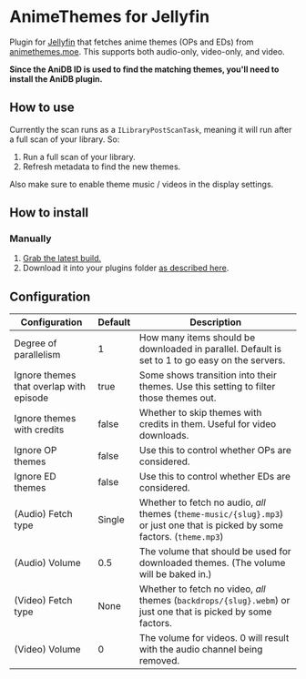 # AnimeThemes for Jellyfin

Plugin for [Jellyfin](https://jellyfin.org/) that fetches anime themes (OPs and EDs)
from [animethemes.moe](https://animethemes.moe). This supports both audio-only, video-only, and video.

**Since the AniDB ID is used to find the matching themes, you'll need to install the AniDB plugin.**

## How to use

Currently the scan runs as a `ILibraryPostScanTask`, meaning it will run after a full scan of your library. So:

1. Run a full scan of your library.
2. Refresh metadata to find the new themes.

Also make sure to enable theme music / videos in the display settings.

## How to install

### Manually

1. [Grab the latest build.](https://github.com/EusthEnoptEron/jellyfin-plugin-animethemes/actions/workflows/build.yaml)
2. Download it into your plugins folder [as described here](https://jellyfin.org/docs/general/server/plugins/).

## Configuration

| Configuration                           | Default | Description                                                                                                                  |
|-----------------------------------------|---------|------------------------------------------------------------------------------------------------------------------------------|
| Degree of parallelism                   | 1       | How many items should be downloaded in parallel. Default is set to 1 to go easy on the servers.                              |
| Ignore themes that overlap with episode | true    | Some shows transition into their themes. Use this setting to filter those themes out.                                        |
| Ignore themes with credits              | false   | Whether to skip themes with credits in them. Useful for video downloads.                                                     |
| Ignore OP themes                        | false   | Use this to control whether OPs are considered.                                                                              |
| Ignore ED themes                        | false   | Use this to control whether EDs are considered.                                                                              |
| (Audio) Fetch type                      | Single  | Whether to fetch no audio, *all* themes (`theme-music/{slug}.mp3`) or just one that is picked by some factors. (`theme.mp3`) |
| (Audio) Volume                          | 0.5     | The volume that should be used for downloaded themes. (The volume will be baked in.)                                         |
| (Video) Fetch type                      | None    | Whether to fetch no video, *all* themes (`backdrops/{slug}.webm`) or just one that is picked by some factors.                |
| (Video) Volume                          | 0       | The volume for videos. 0 will result with the audio channel being removed.                                                   |
